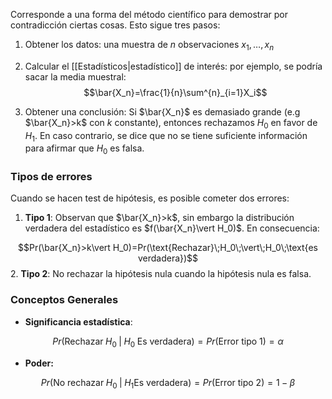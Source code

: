 
Corresponde a una forma del método científico para demostrar por contradicción ciertas cosas. Esto sigue tres pasos: 

1. Obtener los datos: una muestra de $n$ observaciones $x_1,\dots,x_n$
2. Calcular el [[Estadísticos|estadístico]] de interés: por ejemplo, se podría sacar la media muestral: 
$$\bar{X_n}=\frac{1}{n}\sum^{n}_{i=1}X_i$$

3. Obtener una conclusión: Si $\bar{X_n}$ es demasiado grande (e.g $\bar{X_n}>k$ con $k$ constante), entonces rechazamos $H_0$ en favor de $H_1$. En caso contrario, se dice que no se tiene suficiente información para afirmar que $H_0$ es falsa. 

### Tipos de errores 

Cuando se hacen test de hipótesis, es posible cometer dos errores: 

1. **Tipo 1**: Observan que $\bar{X_n}>k$, sin embargo la distribución verdadera del estadístico es $f(\bar{X_n}\vert H_0)$. En consecuencia: 

$$Pr(\bar{X_n}>k\vert H_0)=Pr(\text{Rechazar}\;H_0\;\vert\;H_0\;\text{es verdadera})$$ 
2. **Tipo 2**: No rechazar la hipótesis nula cuando la hipótesis nula es falsa. 

### Conceptos Generales 

- **Significancia estadística**: 

$$Pr(\text{Rechazar}\;H_0\;\vert\;H_0\;\text{Es verdadera})=Pr(\text{Error tipo 1})=\alpha$$

- **Poder:**

$$Pr(\text{No rechazar}\;H_0\;\vert\;H_1\text{Es verdadera})=Pr(\text{Error tipo 2})=1-\beta$$
